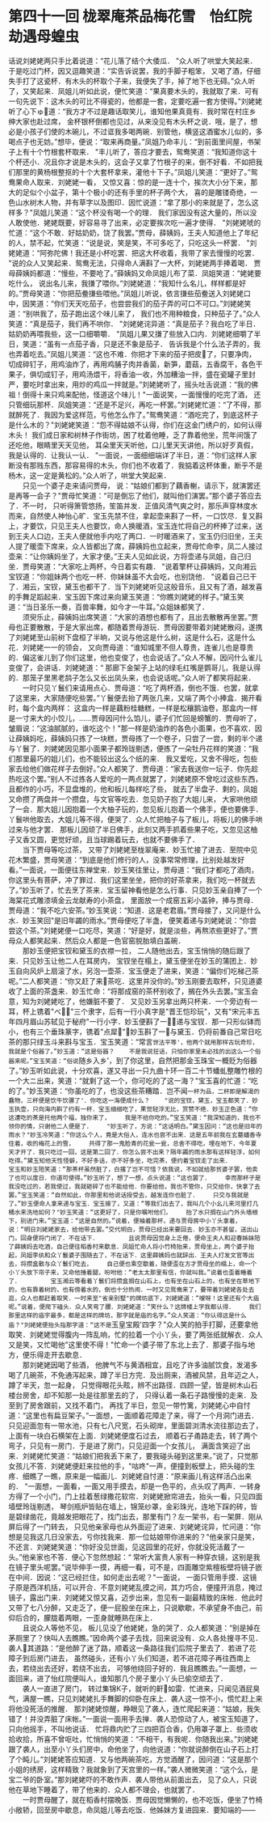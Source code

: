 # 第四十一回  栊翠庵茶品梅花雪　怡红院劫遇母蝗虫


话说刘姥姥两只手比着说道：“花儿落了结个大倭瓜．    "众人听了哄堂大笑起来．于是吃过门杯，因又逗趣笑道：“实告诉说罢，我的手脚子粗笨，    又喝了酒，仔细失手打了这瓷杯．有木头的杯取个子来，我便失了手，掉了地下也无碍。”众人听了，又笑起来．凤姐儿听如此说，便忙笑道：“果真要木头的，我就取了来．可有一句先说下：这木头的可比不得瓷的，他都是一套，定要吃遍一套方使得。”刘姥姥听了心下ゅ道：“我方才不过是趣话取笑儿，谁知他果真竟有．我时常在村庄乡绅大家也赴过席，    金杯银杯倒都也见过，从来没见有木头杯之说．哦，是了，想必是小孩子们使的木碗儿，不过诓我多喝两碗．别管他，横竖这酒蜜水儿似的，多喝点子也无妨。”想毕，便说：“取来再商量。”凤姐乃命丰儿：“到前面里间屋，书架子上有十个竹根套杯取来．    "丰儿听了，答应才要去，鸳鸯笑道：“我知道你这十个杯还小．况且你才说是木头的，这会子又拿了竹根子的来，倒不好看．不如把我们那里的黄杨根整抠的十个大套杯拿来，灌他十下子。”凤姐儿笑道：“更好了。”鸳鸯果命人取来．刘姥姥一看，    又惊又喜：惊的是一连十个，挨次大小分下来，那大的足似个小盆子，第十个极小的还有手里的杯子两个大，    喜的是雕镂奇绝，一色山水树木人物，并有草字以及图印．因忙说道：“拿了那小的来就是了，怎么这样多？"凤姐儿笑道：“这个杯没有喝一个的理．    我们家因没有这大量的，所以没人敢使他．姥姥既要，好容易寻了出来，必定要挨次吃一遍才使得．    "刘姥姥唬的忙道：“这个不敢．好姑奶奶，饶了我罢。”贾母，薛姨妈，王夫人知道他上了年纪的人，禁不起，忙笑道：“说是说，笑是笑，不可多吃了，只吃这头一杯罢．    "刘姥姥道：“阿弥陀佛！我还是小杯吃罢．把这大杯收着，我带了家去慢慢的吃罢．    "说的众人又笑起来．鸳鸯无法，只得命人满斟了一大杯，刘姥姥两手捧着喝．    贾母薛姨妈都道：“慢些，不要呛了。”薛姨妈又命凤姐儿布了菜．凤姐笑道：“姥姥要吃什么，    说出名儿来，我搛了喂你。”刘姥姥道：“我知什么名儿，样样都是好的。”贾母笑道：“你把茄鲞搛些喂他。”凤姐儿听说，依言搛些茄鲞送入刘姥姥口中，因笑道：“你们天天吃茄子，也尝尝我们的茄子弄的可口不可口。”刘姥姥笑道：“别哄我了，茄子跑出这个味儿来了，    我们也不用种粮食，只种茄子了。”众人笑道：“真是茄子，我们再不哄你．    "刘姥姥诧异道：“真是茄子？我白吃了半日．姑奶奶再喂我些，这一口细嚼嚼．    "凤姐儿果又搛了些放入口内．刘姥姥细嚼了半日，笑道：“虽有一点茄子香，只是还不象是茄子．    告诉我是个什么法子弄的，我也弄着吃去。”凤姐儿笑道：“这也不难．你把才下来的茄子把皮了，只要净肉，切成碎钉子，用鸡油炸了，再用鸡脯子肉并香菌，新笋，蘑菇，五香腐干，各色干果子，俱切成钉子，用鸡汤煨干，将香油一收，外加糟油一拌，盛在瓷罐子里封严，要吃时拿出来，用炒的鸡瓜一拌就是。”刘姥姥听了，摇头吐舌说道：“我的佛祖！倒得十来只鸡来配他，怪道这个味儿！"一面说笑，一面慢慢的吃完了酒，    还只管细玩那杯．凤姐笑道：“还是不足兴，再吃一杯罢。”刘姥姥忙道：“了不得，那就醉死了．我因为爱这样范，亏他怎么作了。”鸳鸯笑道：“酒吃完了，到底这杯子是什么木的？"刘姥姥笑道：“怨不得姑娘不认得，你们在这金门绣户的，如何认得木头！    我们成日家和树林子作街坊，困了枕着他睡，乏了靠着他坐，荒年间饿了还吃他，眼睛里天天见他，    耳朵里天天听他，口儿里天天讲他，所以好歹真假，我是认得的．让我认一认．    "一面说，一面细细端详了半日，道：“你们这样人家断没有那贱东西，那容易得的木头，你们也不收着了．我掂着这杯体重，断乎不是杨木，这一定是黄松的。”众人听了，哄堂大笑起来．    
　　只见一个婆子走来请问贾母，    说：“姑娘们都到了藕香榭，请示下，就演罢还是再等一会子？"贾母忙笑道：“可是倒忘了他们，就叫他们演罢。”那个婆子答应去了．不一时，    只听得箫管悠扬，笙笛并发．正值风清气爽之时，那乐声穿林度水而来，自然使人神怡心旷．宝玉先禁不住，拿起壶来斟了一杯，一口饮尽．复又斟上，才要饮，只见王夫人也要饮，命人换暖酒，宝玉连忙将自己的杯捧了过来，送到王夫人口边，王夫人便就他手内吃了两口．一时暖酒来了，宝玉仍归旧坐，王夫人提了暖壶下席来，众人皆都出了席，薛姨妈也立起来，贾母忙命李，凤二人接过壶来：“让你姨妈坐了，大家才便。”王夫人见如此说，方将壶递与凤姐，自己归坐．贾母笑道：“大家吃上两杯，今日着实有趣．    "说着擎杯让薛姨妈，又向湘云宝钗道：“你姐妹两个也吃一杯．你妹妹虽不大会吃，也别饶他．    "说着自己已干了．湘云，宝钗，黛玉也都干了．当下刘姥姥听见这般音乐，且又有了酒，越发喜的手舞足蹈起来．宝玉因下席过来向黛玉笑道：“你瞧刘姥姥的样子。”黛玉笑道：“当日圣乐一奏，百兽率舞，如今才一牛耳。”众姐妹都笑了．    
　　须臾乐止，薛姨妈出席笑道：“大家的酒想也都有了，且出去散散再坐罢。”贾母也正要散散，于是大家出席，都随着贾母游玩．贾母因要带着刘姥姥散闷，遂携了刘姥姥至山前树下盘桓了半晌，又说与他这是什么树，这是什么石，这是什么花．刘姥姥一一的领会，    又向贾母道：“谁知城里不但人尊贵，连雀儿也是尊贵的．偏这雀儿到了你们这里，他也变俊了，也会说话了。”众人不解，因问什么雀儿变俊了，会讲话．刘姥姥道：“    那廊下金架子上站的绿毛红嘴是鹦哥儿，我是认得的．那笼子里黑老鸹子怎么又长出凤头来，也会说话呢。”众人听了都笑将起来．    
　　一时只见丫鬟们来请用点心．贾母道：“吃了两杯酒，倒也不饿．也罢，就拿了这里来，大家随便吃些罢。”丫鬟便去抬了两张几来，又端了两个小捧盒．揭开看时，每个盒内两样：    这盒内一样是藕粉桂糖糕，一样是松穰鹅油卷，那盒内一样是一寸来大的小饺儿，……贾母因问什么馅儿，婆子们忙回是螃蟹的．贾母听了，皱眉说：“这油腻腻的，谁吃这个！"那一样是奶油炸的各色小面果，也不喜欢．因让薛姨妈吃，薛姨妈只拣了一块糕，贾母拣了一个卷子，只尝了一尝，剩的半个递与丫鬟了．刘姥姥因见那小面果子都玲珑剔透，便拣了一朵牡丹花样的笑道：“我们那里最巧的姐儿们，也不能铰出这么个纸的来．    我又爱吃，又舍不得吃，包些家去给他们做花样子去倒好。”众人都笑了．贾母道：“家去我送你一坛子．你先趁热吃这个罢。”别人不过拣各人爱吃的一两点就罢了，刘姥姥原不曾吃过这些东西，且都作的小巧，不显盘堆的，他和板儿每样吃了些，    就去了半盘子．剩的，凤姐又命攒了两盘并一个攒盘，与文官等吃去．忽见奶子抱了大姐儿来，    大家哄他顽了一会．那大姐儿因抱着一个大柚子玩的，忽见板儿抱着一个佛手，便也要佛手．丫鬟哄他取去，大姐儿等不得，便哭了．众人忙把柚子与了板儿，将板儿的佛手哄过来与他才罢．    那板儿因顽了半日佛手，此刻又两手抓着些果子吃，又忽见这柚子又香又圆，更觉好顽，且当球踢着玩去，也就不要佛手了．    
　　当下贾母等吃过茶，    又带了刘姥姥至栊翠庵来．妙玉忙接了进去．至院中见花木繁盛，贾母笑道：“到底是他们修行的人，没事常常修理，比别处越发好看。”一面说，一面便往东禅堂来．妙玉笑往里让，贾母道：“我们才都吃了酒肉，你这里头有菩萨，冲了罪过．我们这里坐坐，把你的好茶拿来，我们吃一杯就去了。”妙玉听了，忙去烹了茶来．宝玉留神看他是怎么行事．只见妙玉亲自捧了一个海棠花式雕漆填金云龙献寿的小茶盘，    里面放一个成窑五彩小盖钟，捧与贾母．贾母道：“我不吃六安茶。”妙玉笑说：“知道．这是老君眉。”贾母接了，又问是什么水．妙玉笑回"是旧年蠲的雨水。”贾母便吃了半盏，    便笑着递与刘姥姥说：“你尝尝这个茶。”刘姥姥便一口吃尽，笑道：“好是好，就是淡些，再熬浓些更好了。”贾母众人都笑起来．然后众人都是一色官窑脱胎填白盖碗．    
　　那妙玉便把宝钗和黛玉的衣襟一拉，    二人随他出去，宝玉悄悄的随后跟了来．只见妙玉让他二人在耳房内，    宝钗坐在榻上，黛玉便坐在妙玉的蒲团上．妙玉自向风炉上扇滚了水，另泡一壶茶．宝玉便走了进来，笑道：“偏你们吃梯己茶呢。”二人都笑道：“你又赶了来茶吃．这里并没你的。”妙玉刚要去取杯，只见道婆收了上面的茶盏来．妙玉忙命：“将那成窑的茶杯别收了，搁在外头去罢。”宝玉会意，知为刘姥姥吃了，他嫌脏不要了．    又见妙玉另拿出两只杯来．一个旁边有一耳，杯上镌着"べ"三个隶字，后有一行小真字是"晋王恺珍玩"，又有"宋元丰五年四月眉山苏轼见于秘府"一行小字．妙玉便斟了一，递与宝钗．那一只形似钵而小，也有三个垂珠篆字，镌着"点犀"．妙玉斟了一与黛玉．仍将前番自己常日吃茶的那只绿玉斗来斟与宝玉．宝玉笑道：“常言`世法平等'，他两个就用那样古玩奇珍，我就是个俗器了。”妙玉道：“这是俗器？    不是我说狂话，只怕你家里未必找的出这么一个俗器来呢。”宝玉笑道：“俗说`随乡入乡'，到了你这里，自然把那金玉珠宝一概贬为俗器了。”妙玉听如此说，十分欢喜，遂又寻出一只九曲十环一百二十节蟠虬整雕竹根的一个大ニ出来，笑道：“就剩了这一个，你可吃的了这一海？"宝玉喜的忙道：“吃的了。”妙玉笑道：“你虽吃的了，也没这些茶糟踏．岂不闻`一杯为品，二杯即是解渴的蠢物，三杯便是饮牛饮骡了'．你吃这一海便成什么？    "说的宝钗，黛玉，宝玉都笑了．妙玉执壶，只向海内斟了约有一杯．宝玉细细吃了，果觉轻浮无比，赏赞不绝．妙玉正色道：“你这遭吃的茶是托他两个福，独你来了，    我是不给你吃的。”宝玉笑道：“我深知道的，我也不领你的情，只谢他二人便是了．    "妙玉听了，方说：“这话明白。”黛玉因问：“这也是旧年的雨水？"妙玉冷笑道：“你这么个人，竟是大俗人，连水也尝不出来．这是五年前我在玄墓蟠香寺住着，收的梅花上的雪，    共得了那一鬼脸青的花瓮一瓮，总舍不得吃，埋在地下，今年夏天才开了．我只吃过一回，这是第二回了．你怎么尝不出来？隔年蠲的雨水那有这样轻浮，如何吃得。”黛玉知他天性怪僻，不好多话，亦不好多坐，吃完茶，便约着宝钗走了出来．    
　　宝玉和妙玉陪笑道：“那茶杯虽然脏了，白撂了岂不可惜？依我说，不如就给那贫婆子罢，他卖了也可以度日．你道可使得。”妙玉听了，想了一想，点头说道：“这也罢了．    幸而那杯子是我没吃过的，若我使过，我就砸碎了也不能给他．你要给他，我也不管你，只交给你，快拿了去罢。”宝玉笑道：“自然如此，你那里和他说话授受去，越发连你也脏了．    只交与我就是了。”妙玉便命人拿来递与宝玉．宝玉接了，又道：“等我们出去了，我叫几个小幺儿来河里打几桶水来洗地如何？"妙玉笑道：“这更好了，只是你嘱咐他们，    抬了水只搁在山门外头墙根下，别进门来。”宝玉道：“这是自然的。”说着，便袖着那杯，递与贾母房中小丫头拿着，说：“明日刘姥姥家去，给他带去罢。”交代明白，贾母已经出来要回去．妙玉亦不甚留，送出山门，回身便将门闭了．不在话下．    
　　且说贾母因觉身上乏倦，便命王夫人和迎春姊妹陪了薛姨妈去吃酒，自己便往稻香村来歇息．凤姐忙命人将小竹椅抬来，贾母坐上，两个婆子抬起，凤姐李纨和众丫鬟婆子围随去了，不在话下．这里薛姨妈也就辞出．王夫人打发文官等出去，将攒盒散与众丫鬟们吃去，    自己便也乘空歇着，随便歪在方才贾母坐的榻上，命一个小丫头放下帘子来，又命他捶着腿，吩咐他：“老太太那里有信，你就叫我。”说着也歪着睡着了．    
　　宝玉湘云等看着丫鬟们将攒盒搁在山石上，也有坐在山石上的，也有坐在草地下的，也有靠着树的，也有傍着水的，倒也十分热闹．一时又见鸳鸯来了，要带着刘姥姥各处去逛，众人也都赶着取笑．一时来至"省亲别墅"的牌坊底下，刘姥姥道：“嗳呀！这里还有个大庙呢。”说着，便爬下磕头．众人笑弯了腰．刘姥姥道：“笑什么？这牌楼上字我都认得．    我们那里这样的庙宇最多，都是这样的牌坊，那字就是庙的名字。”众人笑道：“你认得这是什么庙？"刘姥姥便抬头指那字道：“这不是`玉皇宝殿'四字？"众人笑的拍手打脚，还要拿他取笑．刘姥姥觉得腹内一阵乱响，忙的拉着一个小丫头，要了两张纸就解衣．众人又是笑，又忙喝他"这里使不得！"忙命一个婆子带了东北上去了．那婆子指与地方，便乐得走开去歇息．    
　　那刘姥姥因喝了些酒，    他脾气不与黄酒相宜，且吃了许多油腻饮食，发渴多喝了几碗茶，不免通泻起来，蹲了半日方完．及出厕来，酒被风禁，且年迈之人，蹲了半天，忽一起身，    只觉得眼花头眩，辨不出路径．四顾一望，皆是树木山石楼台房舍，却不知那一处是往那里去的了，    只得认着一条石子路慢慢的走来．及至到了房舍跟前，又找不着门，    再找了半日，忽见一带竹篱，刘姥姥心中自忖道：“这里也有扁豆架子。”一面想，一面顺着花障走了来，得了一个月洞门进去．只见迎面忽有一带水池，只有七八尺宽，石头砌岸，里面碧浏清水流往那边去了，上面有一块白石横架在上面．刘姥姥便度石过去，    顺着石子甬路走去，转了两个弯子，只见有一房门．于是进了房门，只见迎面一个女孩儿，    满面含笑迎了出来．刘姥姥忙笑道：“姑娘们把我丢下来了，要我碰头碰到这里来。”说了，只觉那女孩儿不答．刘姥姥便赶来拉他的手，"咕咚"一声，便撞到板壁上，把头碰的生疼．细瞧了一瞧，原来是一幅画儿．刘姥姥自忖道：“原来画儿有这样活凸出来的．    "一面想，一面看，一面又用手摸去，却是一色平的，点头叹了两声．一转身方得了一个小门，门上挂着葱绿撒花软帘．刘姥姥掀帘进去，抬头一看，只见四面墙壁玲珑剔透，    琴剑瓶炉皆贴在墙上，锦笼纱罩，金彩珠光，连地下踩的砖，皆是碧绿凿花，竟越发把眼花了，找门出去，那里有门？左一架书，右一架屏．刚从屏后得了一门转去，    只见他亲家母也从外面迎了进来．刘姥姥诧异，忙问道：“你想是见我这几日没家去，亏你找我来．那一位姑娘带你进来的？"他亲家只是笑，不还言．刘姥姥笑道：“你好没见世面，见这园里的花好，你就没死活戴了一头。”他亲家也不答．便心下忽然想起：“    常听大富贵人家有一种穿衣镜，这别是我在镜子里头呢罢。”说毕伸手一摸，再细一看，可不是，四面雕空紫檀板壁将镜子嵌在中间．因说：“这已经拦住，如何走出去呢？"一面说，    一面只管用手摸．这镜子原是西洋机括，可以开合．不意刘姥姥乱摸之间，其力巧合，便撞开消息，掩过镜子，露出门来．刘姥姥又惊又喜，迈步出来，忽见有一副最精致的床帐．他此时又带了七八分醉，又走乏了，便一屁股坐在床上，只说歇歇，不承望身不由己，前仰后合的，朦胧着两眼，一歪身就睡熟在床上．    
　　且说众人等他不见，    板儿见没了他姥姥，急的哭了．众人都笑道：“别是掉在茅厕里了？快叫人去瞧瞧。”因命两个婆子去找，回来说没有．众人各处搜寻不见．袭人其道路：“是他醉了迷了路，顺着这一条路往我们后院子里去了．若进了花障子到后房门进去，    虽然碰头，还有小丫头们知道，若不进花障子再往西南上去，若绕出去还好，若绕不出去，    可够他绕回子好的．我且瞧瞧去。”一面想，一面回来，进了怡红院便叫人，谁知那几个房子里小丫头已偷空顽去了．    
　　袭人一直进了房门，    转过集锦К子，就听的鼾如雷．忙进来，只闻见酒屁臭气，满屋一瞧，只见刘姥姥扎手舞脚的仰卧在床上．袭人这一惊不小，慌忙赶上来将他没死活的推醒．    那刘姥姥惊醒，睁眼见了袭人，连忙爬起来道：“姑娘，我失错了！并没弄脏了床帐。”一面说一面用手去掸．袭人恐惊动了人，被宝玉知道了，只向他摇手，不叫他说话．    忙将鼎内贮了三四把百合香，仍用罩子罩上．些须收拾收拾，所喜不曾呕吐，忙悄悄的笑道：“不相干，有我呢．你随我出来。”刘姥姥跟了袭人，出至小丫头们房中，命他坐了，向他说道：“你就说醉倒在山子石上打了个盹儿。”刘姥姥答应知道．又与他两碗茶吃，方觉酒醒了，因问道：“这是那个小姐的绣房，这样精致？我就象到了天宫里的一样。”袭人微微笑道：“这个么，是宝二爷的卧室。”那刘姥姥吓的不敢作声．袭人带他从前面出去，    见了众人，只说他在草地下睡着了，带了他来的．众人都不理会，也就罢了．    
　　一时贾母醒了，就在稻香村摆晚饭．贾母因觉懒懒的，也不吃饭，便坐了竹椅小敞轿，回至房中歇息，命凤姐儿等去吃饭．他姊妹方复进园来．要知端的——


